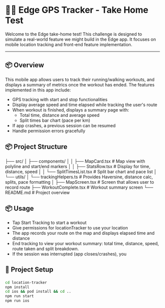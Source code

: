 # 🏃‍♂️ Edge GPS Tracker - Take Home Test

Welcome to the Edge take-home test! This challenge is designed to simulate a real-world feature we might build in the
Edge app. It focuses on mobile location tracking and front-end feature implementation.

---

## 📦 Overview
This mobile app allows users to track their running/walking workouts, and displays a summary of metrics once the workout has
ended. The features implemented in this app include:
- GPS tracking with start and stop functionalities
- Display average speed and time elapsed while tracking the user's route
- When workout is finished, displays a summary page with:
    - Total time, distance and average speed
    - Split times bar chart (pace per km)
- If app crashes, a previous session can be resumed
- Handle permission errors gracefully


## 📦 Project Structure
├── src/
│   ├── components/
│   │   ├── MapCard.tsx           # Map view with polyline and start/end markers
│   │   ├── StatsRow.tsx          # Display for time, distance, speed
│   │   └── SplitTimesList.tsx    # Split bar chart and pace list
│   └── utils/
│       └── trackingHelpers.ts    # Provides Haversine, distance calc, splits, pace formatting
│
├── MapScreen.tsx                 # Screen that allows user to record route
├── WorkoutComplete.tsx           # Workout summary screen
└── README.md                     # Project overview



## 📦 Usage
- Tap Start Tracking to start a workout
- Give permissions for locationTracker to use your location
- The app records your route on the map and displays elapsed time and distance
- End tracking to view your workout summary: total time, distance, speed, route taken and split breakdown.
- If the session was interrupted (app closes/crashes), you 

## 🧪 Project Setup

###

```bash
cd location-tracker 
npm install
cd ios && pod install && cd ..
npm run start
npm run ios
```


